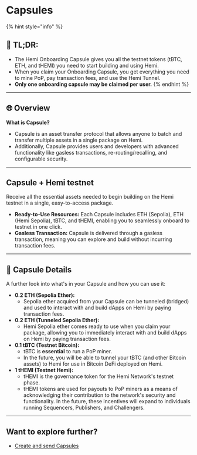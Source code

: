 # Capsules



{% hint style="info" %}
## 📜 TL;DR:

* The Hemi Onboarding Capsule gives you all the testnet tokens (tBTC, ETH, and tHEMI) you need to start building and using Hemi.
* When you claim your Onboarding Capsule, you get everything you need to mine PoP, pay transaction fees, and use the Hemi Tunnel.
* **Only one onboarding capsule may be claimed per user.**
{% endhint %}

***

## 🌐 **Overview**

**What is Capsule?**

* Capsule is an asset transfer protocol that allows anyone to batch and transfer multiple assets in a single package on Hemi.
* Additionally, Capsule provides users and developers with advanced functionality like gasless transactions, re-routing/recalling, and configurable security.

***

## Capsule + Hemi testnet

Receive all the essential assets needed to begin building on the Hemi testnet in a single, easy-to-access package.

* **Ready-to-Use Resources:** Each Capsule includes ETH (Sepolia), ETH (Hemi Sepolia), tBTC, and tHEMI, enabling you to seamlessly onboard to testnet in one click.
* **Gasless Transaction:** Capsule is delivered through a gasless transaction, meaning you can explore and build without incurring transaction fees.

***

## 💊 Capsule Details

A further look into what's in your Capsule and how you can use it:

* **0.2 ETH (Sepolia Ether):**
  * Sepolia ether acquired from your Capsule can be tunneled (bridged) and used to interact with and build dApps on Hemi by paying transaction fees.
* **0.2 ETH (Tunneled Sepolia Ether):**
  * Hemi Sepolia ether comes ready to use when you claim your package, allowing you to immediately interact with and build dApps on Hemi by paying transaction fees.
* **0.1 tBTC (Testnet Bitcoin):**
  * tBTC is **essential** to run a PoP miner.
  * In the future, you will be able to tunnel your tBTC (and other Bitcoin assets) to Hemi for use in Bitcoin DeFi deployed on Hemi.
* **1 tHEMI (Testnet Hemi):**
  * tHEMI is the governance token for the Hemi Network's testnet phase.
  * tHEMI tokens are used for payouts to PoP miners as a means of acknowledging their contribution to the network's security and functionality. In the future, these incentives will expand to individuals running Sequencers, Publishers, and Challengers.

***

## Want to explore further?

* [Create and send Capsules](https://app.capsulelabs.xyz/)

